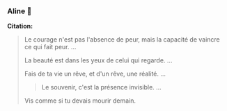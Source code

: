 ### Aline 👋

**Citation:**

>Le courage n'est pas l'absence de peur, mais la capacité de vaincre ce qui fait peur. ...
>
>La beauté est dans les yeux de celui qui regarde. ...
>
>Fais de ta vie un rêve, et d'un rêve, une réalité. ...
>
>>Le souvenir, c'est la présence invisible. ...
>
>Vis comme si tu devais mourir demain.
<!--
**PriscaAline/PriscaAline** is a ✨ _special_ ✨ repository because its `README.md` (this file) appears on your GitHub profile.

Here are some ideas to get you started:

- 🔭 I’m currently working on ...
- 🌱 I’m currently learning ...
- 👯 I’m looking to collaborate on ...
- 🤔 I’m looking for help with ...
- 💬 Ask me about ...
- 📫 How to reach me: ...
- 😄 Pronouns: ...
- ⚡ Fun fact: ...
-->
